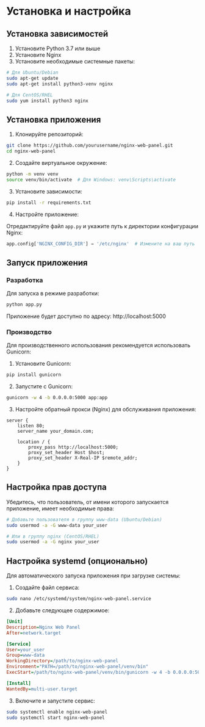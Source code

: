 # Установка и настройка

## Установка зависимостей

1. Установите Python 3.7 или выше
2. Установите Nginx
3. Установите необходимые системные пакеты:

```bash
# Для Ubuntu/Debian
sudo apt-get update
sudo apt-get install python3-venv nginx

# Для CentOS/RHEL
sudo yum install python3 nginx
```

## Установка приложения

1. Клонируйте репозиторий:

```bash
git clone https://github.com/yourusername/nginx-web-panel.git
cd nginx-web-panel
```

2. Создайте виртуальное окружение:

```bash
python -m venv venv
source venv/bin/activate  # Для Windows: venv\Scripts\activate
```

3. Установите зависимости:

```bash
pip install -r requirements.txt
```

4. Настройте приложение:

Отредактируйте файл `app.py` и укажите путь к директории конфигурации Nginx:

```python
app.config['NGINX_CONFIG_DIR'] = '/etc/nginx'  # Измените на ваш путь
```

## Запуск приложения

### Разработка

Для запуска в режиме разработки:

```bash
python app.py
```

Приложение будет доступно по адресу: http://localhost:5000

### Производство

Для производственного использования рекомендуется использовать Gunicorn:

1. Установите Gunicorn:

```bash
pip install gunicorn
```

2. Запустите с Gunicorn:

```bash
gunicorn -w 4 -b 0.0.0.0:5000 app:app
```

3. Настройте обратный прокси (Nginx) для обслуживания приложения:

```nginx
server {
    listen 80;
    server_name your_domain.com;

    location / {
        proxy_pass http://localhost:5000;
        proxy_set_header Host $host;
        proxy_set_header X-Real-IP $remote_addr;
    }
}
```

## Настройка прав доступа

Убедитесь, что пользователь, от имени которого запускается приложение, имеет необходимые права:

```bash
# Добавьте пользователя в группу www-data (Ubuntu/Debian)
sudo usermod -a -G www-data your_user

# Или в группу nginx (CentOS/RHEL)
sudo usermod -a -G nginx your_user
```

## Настройка systemd (опционально)

Для автоматического запуска приложения при загрузке системы:

1. Создайте файл сервиса:

```bash
sudo nano /etc/systemd/system/nginx-web-panel.service
```

2. Добавьте следующее содержимое:

```ini
[Unit]
Description=Nginx Web Panel
After=network.target

[Service]
User=your_user
Group=www-data
WorkingDirectory=/path/to/nginx-web-panel
Environment="PATH=/path/to/nginx-web-panel/venv/bin"
ExecStart=/path/to/nginx-web-panel/venv/bin/gunicorn -w 4 -b 0.0.0.0:5000 app:app

[Install]
WantedBy=multi-user.target
```

3. Включите и запустите сервис:

```bash
sudo systemctl enable nginx-web-panel
sudo systemctl start nginx-web-panel
``` 